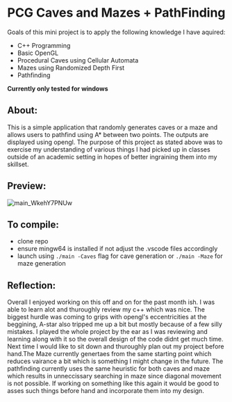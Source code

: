 # PCG Caves and Mazes + PathFinding
Goals of this mini project is to apply the following knowledge I have aquired: 

- C++ Programming
- Basic OpenGL
- Procedural Caves using Cellular Automata
- Mazes using Randomized Depth First
- Pathfinding

**Currently only tested for windows**
## About:
This is a simple application that randomly generates caves or a maze and allows users to pathfind using A* between two points. The outputs are displayed using opengl. The purpose of this project as stated above was to exercise my understanding of various things I had picked up in classes outside of an academic setting in hopes of better ingraining them into my skillset.

## Preview:

![main_WkehY7PNUw](https://user-images.githubusercontent.com/42461443/170180387-ee5c4d32-9605-4db9-903a-3c1228d0c44c.gif)

## To compile:

- clone repo
- ensure mingw64 is installed if not adjust the .vscode files accordingly
- launch using ```./main -Caves``` flag for cave generation or ```./main -Maze``` for maze generation

## Reflection:
Overall I enjoyed working on this off and on for the past month ish. I was able to learn alot and thuroughly review my c++ which was nice. The biggest hurdle was coming to grips with opengl's eccentricities at the beggining, A-star also tripped me up a bit but mostly because of a few silly mistakes. I played the whole project by the ear as I was reviewing and learning along with it so the overall design of the code didnt get much time. Next time I would like to sit down and thuroughly plan out my project before hand.The Maze currently genertaes from the same starting point which reduces vairance a bit which is something I might change in the future. The pathfinding currently uses the same heuristic for both caves and maze which results in unneccissary searching in maze since diagonal movement is not possible. If working on something like this again it would be good to asses such things before hand and incorporate them into my design.
